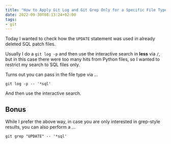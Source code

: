 ```yaml
---
title: "How to Apply Git Log and Git Grep Only for a Specific File Type"
date: 2022-09-30T08:13:24+02:00
tags:
- git
---
```


Today I wanted to check how the `UPDATE` statement was used in already deleted SQL patch files.

Usually I do a `git log -p` and then use the interactive search in **less** via `/`,
but in this case there were too many hits from Python files,
so I wanted to restrict my search to SQL files only.

Turns out you can pass in the file type via ...

```
git log -p -- '*sql'
```

And then use the interactive search.

## Bonus

While I prefer the above way,
in case you are only interested in grep-style results,
you can also perform a ...

```
git grep "UPDATE" -- '*sql'
```
